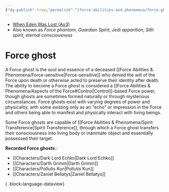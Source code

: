 ```yaml
---
{"dg-publish":true,"permalink":"/force-abilities-and-phenomena/force-ghost/","tags":["control","forcepower"],"noteIcon":"saber1"}
---
```


- [When Eden Was Lost (Ao3)](https://archiveofourown.org/works/19334440)
- Also known as *Force phantom*, *Guardian Spirit*, *Jedi apparition*, *Sith spirit*, *eternal consciousness*
# Force ghost
A Force ghost is the soul and essence of a deceased [[Force Abilities & Phenomena/Force-sensitive\|Force-sensitive]] who denied the will of the Force upon death or otherwise acted to preserve their identity after death. The ability to become a Force ghost is considered a [[Force Abilities & Phenomena/Aspects of the Force#Control\|Control]]-based Force power, though ghosts are sometimes formed naturally or through mysterious circumstances. Force ghosts exist with varying degrees of power and physicality, with some existing only as an "echo" or impression in the Force and others being able to manifest and physically interact with living beings. 

Some Force ghosts are capable of [[Force Abilities & Phenomena/Spirit Transference\|Spirit Transference]], through which a Force ghost transfers their consciousness into living body or inanimate object and essentially possessed their target. 

**Recorded Force ghosts**::
- [[Characters/Dark Lord Echko\|Dark Lord Echko]]
- [[Characters/Darth Grimm\|Darth Grimm]]
- [[Characters/Pollutis Kun\|Pollutis Kun]]
- [[Characters/Zaniel Bellatys\|Zaniel Bellatys]]

{ .block-language-dataview}
